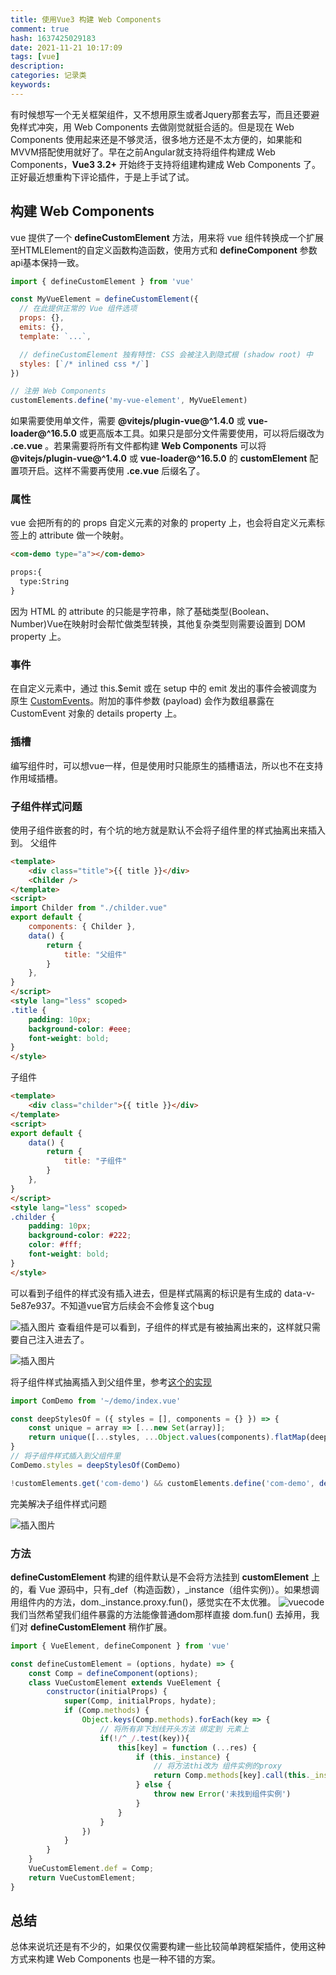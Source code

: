 ```yaml
---
title: 使用Vue3 构建 Web Components
comment: true
hash: 1637425029183
date: 2021-11-21 10:17:09
tags: [vue]
description:
categories: 记录类
keywords:
---
```

有时候想写一个无关框架组件，又不想用原生或者Jquery那套去写，而且还要避免样式冲突，用 Web Components 去做刚觉就挺合适的。但是现在 Web Components 使用起来还是不够灵活，很多地方还是不太方便的，如果能和MVVM搭配使用就好了。早在之前Angular就支持将组件构建成 Web Components，**Vue3 3.2+** 开始终于支持将组建构建成 Web Components 了。正好最近想重构下评论插件，于是上手试了试。
<!--more-->
## 构建 Web Components
vue 提供了一个 **defineCustomElement** 方法，用来将 vue 组件转换成一个扩展至HTMLElement的自定义函数构造函数，使用方式和 **defineComponent** 参数api基本保持一致。
``` js
import { defineCustomElement } from 'vue' 

const MyVueElement = defineCustomElement({
  // 在此提供正常的 Vue 组件选项
  props: {},
  emits: {},
  template: `...`,

  // defineCustomElement 独有特性: CSS 会被注入到隐式根 (shadow root) 中
  styles: [`/* inlined css */`]
})

// 注册 Web Components
customElements.define('my-vue-element', MyVueElement)
```
如果需要使用单文件，需要 **@vitejs/plugin-vue@^1.4.0** 或 **vue-loader@^16.5.0** 或更高版本工具。如果只是部分文件需要使用，可以将后缀改为 **.ce.vue** 。若果需要将所有文件都构建 **Web Components** 可以将 **@vitejs/plugin-vue@^1.4.0** 或 **vue-loader@^16.5.0** 的 **customElement** 配置项开启。这样不需要再使用 **.ce.vue** 后缀名了。

### 属性
vue 会把所有的的 props 自定义元素的对象的 property 上，也会将自定义元素标签上的 attribute 做一个映射。
```html
<com-demo type="a"></com-demo>

props:{
  type:String
}
```
因为 HTML 的 attribute 的只能是字符串，除了基础类型(Boolean、Number)Vue在映射时会帮忙做类型转换，其他复杂类型则需要设置到 DOM property 上。

### 事件
在自定义元素中，通过 this.$emit 或在 setup 中的 emit 发出的事件会被调度为原生 [CustomEvents](https://developer.mozilla.org/en-US/docs/Web/Events/Creating_and_triggering_events#adding_custom_data_%E2%80%93_customevent)。附加的事件参数 (payload) 会作为数组暴露在 CustomEvent 对象的 details property 上。

### 插槽
编写组件时，可以想vue一样，但是使用时只能原生的插槽语法，所以也不在支持作用域插槽。

### 子组件样式问题
使用子组件嵌套的时，有个坑的地方就是默认不会将子组件里的样式抽离出来插入到。
父组件
``` html
<template>
    <div class="title">{{ title }}</div>
    <Childer />
</template>
<script>
import Childer from "./childer.vue"
export default {
    components: { Childer },
    data() {
        return {
            title: "父组件"
        }
    },
}
</script>
<style lang="less" scoped>
.title {
    padding: 10px;
    background-color: #eee;
    font-weight: bold;
}
</style>
```
子组件
``` html
<template>
    <div class="childer">{{ title }}</div>
</template>
<script>
export default {
    data() {
        return {
            title: "子组件"
        }
    },
}
</script>
<style lang="less" scoped>
.childer {
    padding: 10px;
    background-color: #222;
    color: #fff;
    font-weight: bold;
}
</style>
```
可以看到子组件的样式没有插入进去，但是样式隔离的标识是有生成的 data-v-5e87e937。不知道vue官方后续会不会修复这个bug

![插入图片](https://682d-h-17b316-1259142607.tcb.qcloud.la/blog/posts/vue_web_components/pic_1637475879404.png)
查看组件是可以看到，子组件的样式是有被抽离出来的，这样就只需要自己注入进去了。

![插入图片](https://682d-h-17b316-1259142607.tcb.qcloud.la/blog/posts/vue_web_components/pic_1637476488307.png)

将子组件样式抽离插入到父组件里，参考[这个的实现](https://github.com/vuejs/vue-loader/issues/1881)

``` js
import ComDemo from '~/demo/index.vue'

const deepStylesOf = ({ styles = [], components = {} }) => {
    const unique = array => [...new Set(array)];
    return unique([...styles, ...Object.values(components).flatMap(deepStylesOf)]);
}
// 将子组件样式插入到父组件里
ComDemo.styles = deepStylesOf(ComDemo)

!customElements.get('com-demo') && customElements.define('com-demo', defineCustomElement(ComDemo))
```
完美解决子组件样式问题

![插入图片](https://682d-h-17b316-1259142607.tcb.qcloud.la/blog/posts/vue_web_components/pic_1637477447787.png)

### 方法
**defineCustomElement** 构建的组件默认是不会将方法挂到 **customElement** 上的，看 Vue 源码中，只有_def（构造函数），_instance（组件实例)）。如果想调用组件内的方法，dom._instance.proxy.fun()，感觉实在不太优雅。
![vuecode](https://682d-h-17b316-1259142607.tcb.qcloud.la/blog/posts/vue_web_components/pic_1638631915396.png)
我们当然希望我们组件暴露的方法能像普通dom那样直接 dom.fun() 去掉用，我们对 **defineCustomElement** 稍作扩展。
``` js
import { VueElement, defineComponent } from 'vue'

const defineCustomElement = (options, hydate) => {
    const Comp = defineComponent(options);
    class VueCustomElement extends VueElement {
        constructor(initialProps) {
            super(Comp, initialProps, hydate);
            if (Comp.methods) {
                Object.keys(Comp.methods).forEach(key => {
                    // 将所有非下划线开头方法 绑定到 元素上
                    if(!/^_/.test(key)){
                        this[key] = function (...res) {
                            if (this._instance) {
                                // 将方法thi改为 组件实例的proxy
                                return Comp.methods[key].call(this._instance.proxy, ...res)
                            } else {
                                throw new Error('未找到组件实例')
                            }
                        }
                    }
                })
            }
        }
    }
    VueCustomElement.def = Comp;
    return VueCustomElement;
}
```
## 总结
总体来说坑还是有不少的，如果仅仅需要构建一些比较简单跨框架插件，使用这种方式来构建 Web Components 也是一种不错的方案。
